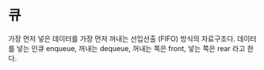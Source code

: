 # 큐

가장 먼저 넣은 데이터를 가장 먼저 꺼내는 선입선출 (FIFO) 방식의 자료구조다.
데이터를 넣는 인큐 enqueue, 꺼내는 dequeue, 꺼내는 쪽은 front, 넣는 쪽은 rear 라고 한다.

